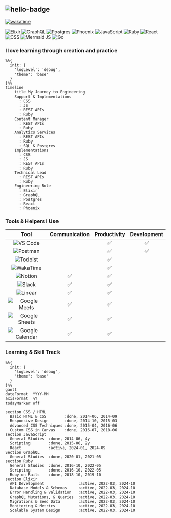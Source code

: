 ## ![hello-badge](https://img.shields.io/badge/👋-Hello!-brightgreen.svg?style=for-the-badge)

[![wakatime](https://wakatime.com/badge/user/8766f998-501b-406c-b0f5-94a52aa72f39.svg/?style=for-the-badge)](https://wakatime.com/@8766f998-501b-406c-b0f5-94a52aa72f39)

![Elixir](https://img.shields.io/badge/elixir-4B275F.svg?style=for-the-badge&logo=elixir&logoColor=white)
![GraphQL](https://img.shields.io/badge/graphql-CC44A2.svg?style=for-the-badge&logo=graphql&logoColor=white)
![Postgres](https://img.shields.io/badge/postgres-316192.svg?style=for-the-badge&logo=postgresql&logoColor=white)
![Phoenix](https://img.shields.io/badge/Phoenix-E15F36?style=for-the-badge&logo=phoenixframework&logoColor=white)
![JavaScript](https://img.shields.io/badge/javascript-F7DF1E.svg?style=for-the-badge&logo=javascript&logoColor=black)
![Ruby](https://img.shields.io/badge/ruby-CC342D.svg?style=for-the-badge&logo=ruby&logoColor=white)
![React](https://img.shields.io/badge/react-61DAFB.svg?style=for-the-badge&logo=react&logoColor=black)
![CSS](https://img.shields.io/badge/css-1572B6.svg?style=for-the-badge&logo=css3&logoColor=white)
![Mermaid JS](https://img.shields.io/badge/Mermaid%20JS-0076A8.svg?style=for-the-badge&logo=mermaid&logoColor=white)
![Go](https://img.shields.io/badge/go-00ADD8.svg?style=for-the-badge&logo=go&logoColor=white)

### I love learning through creation and practice

```mermaid
%%{
  init: {
    'logLevel': 'debug',
    'theme': 'base'
  }
}%%
timeline
    title My Journey to Engineering
    Support & Implementations
      : CSS
      : JS
      : REST APIs
      : Ruby
    Content Manager
      : REST APIs
      : Ruby
    Analytics Services
      : REST APIs
      : Ruby
      : SQL & Postgres
    Implementations
      : CSS
      : JS
      : REST APIs
      : Ruby
    Technical Lead
      : REST APIs
      : Ruby
    Engineering Role
      : Elixir
      : GraphQL
      : Postgres
      : React
      : Phoenix
```

### Tools & Helpers I Use

|                                                                 Tool                                                                  | Communication | Productivity | Development |
| :-----------------------------------------------------------------------------------------------------------------------------------: | :-----------: | :----------: | :---------: |
|        ![VS Code](https://img.shields.io/badge/vs%20code-007ACC.svg?style=for-the-badge&logo=visualstudiocode&logoColor=white)        |               |      ✅      |     ✅      |
|             ![Postman](https://img.shields.io/badge/postman-FF6C37.svg?style=for-the-badge&logo=postman&logoColor=white)              |               |      ✅      |     ✅      |
|             ![Todoist](https://img.shields.io/badge/todoist-E44332.svg?style=for-the-badge&logo=todoist&logoColor=white)              |               |      ✅      |             |
|            ![WakaTime](https://img.shields.io/badge/wakatime-000000.svg?style=for-the-badge&logo=wakatime&logoColor=white)            |               |      ✅      |             |
|               ![Notion](https://img.shields.io/badge/notion-000000.svg?style=for-the-badge&logo=notion&logoColor=white)               |      ✅       |      ✅      |             |
|                ![Slack](https://img.shields.io/badge/slack-4A154B.svg?style=for-the-badge&logo=slack&logoColor=white)                 |      ✅       |      ✅      |             |
|               ![Linear](https://img.shields.io/badge/linear-000000.svg?style=for-the-badge&logo=linear&logoColor=white)               |      ✅       |      ✅      |             |
|      ![Google Meets](https://img.shields.io/badge/google%20meets-00897B.svg?style=for-the-badge&logo=googlemeet&logoColor=white)      |      ✅       |      ✅      |             |
|    ![Google Sheets](https://img.shields.io/badge/google%20sheets-34A853.svg?style=for-the-badge&logo=googlesheets&logoColor=white)    |      ✅       |      ✅      |             |
| ![Google Calendar](https://img.shields.io/badge/google%20calendar-4285F4.svg?style=for-the-badge&logo=googlecalendar&logoColor=white) |      ✅       |      ✅      |             |

### Learning & Skill Track

```mermaid
%%{
  init: {
    'logLevel': 'debug',
    'theme': 'base'
  }
}%%
gantt
dateFormat  YYYY-MM
axisFormat  %Y
todayMarker off

section CSS / HTML
  Basic HTML & CSS        :done, 2014-06, 2014-09
  Responsive Design       :done, 2014-10, 2015-03
  Advanced CSS Techniques :done, 2015-04, 2016-06
  Custom CSS in Canvas    :done, 2016-07, 2018-06
section JavaScript
  General Studies  :done, 2014-06, 4y
  Scripting        :done, 2015-06, 2y
  React            :active, 2024-01, 2024-09
Section GraphQL
  General Studies  :done, 2020-01, 2021-05
section Ruby
  General Studies  :done, 2016-10, 2022-05
  Scripting        :done, 2016-10, 2022-05
  Ruby on Rails    :done, 2018-10, 2019-10
section Elixir
  API Development               :active, 2022-03, 2024-10
  Database Models & Schemas     :active, 2022-03, 2024-10
  Error Handling & Validation   :active, 2022-03, 2024-10
  GraphQL Mutations, & Queries  :active, 2022-03, 2024-10
  Migrations & Seed Data        :active, 2022-03, 2024-10
  Monitoring & Metrics          :active, 2022-03, 2024-10
  Scalable System Design        :active, 2022-03, 2024-10
```
